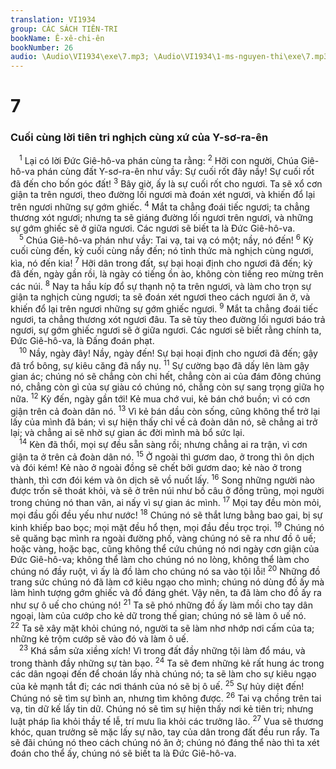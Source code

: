 ```yaml
---
translation: VI1934
group: CÁC SÁCH TIÊN-TRI
bookName: Ê-xê-chi-ên 
bookNumber: 26
audio: \Audio\VI1934\exe\7.mp3; \Audio\VI1934\1-ms-nguyen-thi\exe\7.mp3
---
```


<div class="title"><h1>7</h1><h3>Cuối cùng lời tiên tri nghịch cùng xứ của Y-sơ-ra-ên</h3></div>
<span class="verse exe_7_1"> <sup>1</sup> Lại có lời Đức Giê-hô-va phán cùng ta rằng: </span>
<span class="verse exe_7_2"><sup>2</sup> Hỡi con người, Chúa Giê-hô-va phán cùng đất Y-sơ-ra-ên như vầy: Sự cuối rốt đây nầy! Sự cuối rốt đã đến cho bốn góc đất! </span>
<span class="verse exe_7_3"><sup>3</sup> Bây giờ, ấy là sự cuối rốt cho ngươi. Ta sẽ xổ cơn giận ta trên ngươi, theo đường lối ngươi mà đoán xét ngươi, và khiến đổ lại trên ngươi những sự gớm ghiếc. </span>
<span class="verse exe_7_4"><sup>4</sup> Mắt ta chẳng đoái tiếc ngươi; ta chẳng thương xót ngươi; nhưng ta sẽ giáng đường lối ngươi trên ngươi, và những sự gớm ghiếc sẽ ở giữa ngươi. Các ngươi sẽ biết ta là Đức Giê-hô-va. <br/></span>
<span class="verse exe_7_5"> <sup>5</sup> Chúa Giê-hô-va phán như vầy: Tai vạ, tai vạ có một; nầy, nó đến! </span>
<span class="verse exe_7_6"><sup>6</sup> Kỳ cuối cùng đến, kỳ cuối cùng nầy đến; nó tỉnh thức mà nghịch cùng ngươi, kìa, nó đến kia! </span>
<span class="verse exe_7_7"><sup>7</sup> Hỡi dân trong đất, sự bại hoại định cho ngươi đã đến; kỳ đã đến, ngày gần rồi, là ngày có tiếng ồn ào, không còn tiếng reo mừng trên các núi. </span>
<span class="verse exe_7_8"><sup>8</sup> Nay ta hầu kíp đổ sự thạnh nộ ta trên ngươi, và làm cho trọn sự giận ta nghịch cùng ngươi; ta sẽ đoán xét ngươi theo cách ngươi ăn ở, và khiến đổ lại trên ngươi những sự gớm ghiếc ngươi. </span>
<span class="verse exe_7_9"><sup>9</sup> Mắt ta chẳng đoái tiếc ngươi, ta chẳng thương xót ngươi đâu. Ta sẽ tùy theo đường lối ngươi báo trả ngươi, sự gớm ghiếc ngươi sẽ ở giữa ngươi. Các ngươi sẽ biết rằng chính ta, Đức Giê-hô-va, là Đấng đoán phạt. <br/></span>
<span class="verse exe_7_10"> <sup>10</sup> Nầy, ngày đây! Nầy, ngày đến! Sự bại hoại định cho ngươi đã đến; gậy đã trổ bông, sự kiêu căng đã nẩy nụ. </span>
<span class="verse exe_7_11"><sup>11</sup> Sự cường bạo đã dấy lên làm gậy gian ác; chúng nó sẽ chẳng còn chi hết, chẳng còn ai của đám đông chúng nó, chẳng còn gì của sự giàu có chúng nó, chẳng còn sự sang trọng giữa họ nữa. </span>
<span class="verse exe_7_12"><sup>12</sup> Kỳ đến, ngày gần tới! Kẻ mua chớ vui, kẻ bán chớ buồn; vì có cơn giận trên cả đoàn dân nó. </span>
<span class="verse exe_7_13"><sup>13</sup> Vì kẻ bán dầu còn sống, cũng không thể trở lại lấy của mình đã bán; vì sự hiện thấy chỉ về cả đoàn dân nó, sẽ chẳng ai trở lại; và chẳng ai sẽ nhờ sự gian ác đời mình mà bổ sức lại. <br/></span>
<span class="verse exe_7_14"> <sup>14</sup> Kèn đã thổi, mọi sự đều sẵn sàng rồi; nhưng chẳng ai ra trận, vì cơn giận ta ở trên cả đoàn dân nó. </span>
<span class="verse exe_7_15"><sup>15</sup> Ở ngoài thì gươm dao, ở trong thì ôn dịch và đói kém! Kẻ nào ở ngoài đồng sẽ chết bởi gươm dao; kẻ nào ở trong thành, thì cơn đói kém và ôn dịch sẽ vồ nuốt lấy. </span>
<span class="verse exe_7_16"><sup>16</sup> Song những người nào được trốn sẽ thoát khỏi, và sẽ ở trên núi như bồ câu ở đồng trũng, mọi người trong chúng nó than vãn, ai nấy vì sự gian ác mình. </span>
<span class="verse exe_7_17"><sup>17</sup> Mọi tay đều mòn mỏi, mọi đầu gối đều yếu như nước! </span>
<span class="verse exe_7_18"><sup>18</sup> Chúng nó sẽ thắt lưng bằng bao gai, bị sự kinh khiếp bao bọc; mọi mặt đều hổ thẹn, mọi đầu đều trọc trọi. </span>
<span class="verse exe_7_19"><sup>19</sup> Chúng nó sẽ quăng bạc mình ra ngoài đường phố, vàng chúng nó sẽ ra như đồ ô uế; hoặc vàng, hoặc bạc, cũng không thể cứu chúng nó nơi ngày cơn giận của Đức Giê-hô-va; không thể làm cho chúng nó no lòng, không thể làm cho chúng nó đầy ruột, vì ấy là đồ làm cho chúng nó sa vào tội lỗi! </span>
<span class="verse exe_7_20"><sup>20</sup> Những đồ trang sức chúng nó đã làm cớ kiêu ngạo cho mình; chúng nó dùng đồ ấy mà làm hình tượng gớm ghiếc và đồ đáng ghét. Vậy nên, ta đã làm cho đồ ấy ra như sự ô uế cho chúng nó! </span>
<span class="verse exe_7_21"><sup>21</sup> Ta sẽ phó những đồ ấy làm mồi cho tay dân ngoại, làm của cướp cho kẻ dữ trong thế gian; chúng nó sẽ làm ô uế nó. </span>
<span class="verse exe_7_22"><sup>22</sup> Ta sẽ xây mặt khỏi chúng nó, người ta sẽ làm nhơ nhớp nơi cấm của ta; những kẻ trộm cướp sẽ vào đó và làm ô uế. <br/></span>
<span class="verse exe_7_23"> <sup>23</sup> Khá sắm sửa xiềng xích! Vì trong đất đầy những tội làm đổ máu, và trong thành đầy những sự tàn bạo. </span>
<span class="verse exe_7_24"><sup>24</sup> Ta sẽ đem những kẻ rất hung ác trong các dân ngoại đến để choán lấy nhà chúng nó; ta sẽ làm cho sự kiêu ngạo của kẻ mạnh tắt đi; các nơi thánh của nó sẽ bị ô uế. </span>
<span class="verse exe_7_25"><sup>25</sup> Sự hủy diệt đến! Chúng nó sẽ tìm sự bình an, nhưng tìm không được. </span>
<span class="verse exe_7_26"><sup>26</sup> Tai vạ chồng trên tai vạ, tin dữ kế lấy tin dữ. Chúng nó sẽ tìm sự hiện thấy nơi kẻ tiên tri; nhưng luật pháp lìa khỏi thầy tế lễ, trí mưu lìa khỏi các trưởng lão. </span>
<span class="verse exe_7_27"><sup>27</sup> Vua sẽ thương khóc, quan trưởng sẽ mặc lấy sự não, tay của dân trong đất đều run rẩy. Ta sẽ đãi chúng nó theo cách chúng nó ăn ở; chúng nó đáng thể nào thì ta xét đoán cho thể ấy, chúng nó sẽ biết ta là Đức Giê-hô-va. <br/></span>
